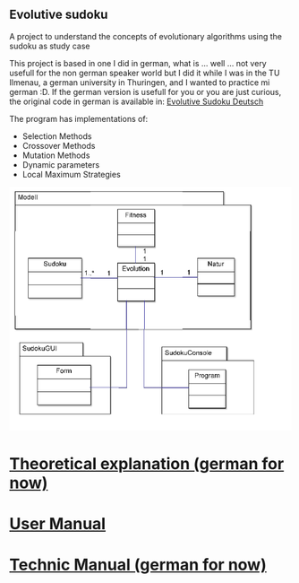 ## Evolutive sudoku

A project to understand the concepts of evolutionary algorithms using the sudoku as study case

This project is based in one I did in german, what is ... well ... not very usefull for the non german speaker world but I did it while I was in the TU Ilmenau, a german university in Thuringen, and I wanted to practice mi german :D. If the german version is usefull for you or you are just curious, the original code in german is available in:
[Evolutive Sudoku Deutsch](http://sebasgverde.github.io/EvolutiveSudokuDeutsch/)

The program has implementations of:
- Selection Methods
- Crossover Methods
- Mutation Methods
- Dynamic parameters
- Local Maximum Strategies

![Class Diagram](https://raw.githubusercontent.com/sebasgverde/evolutiveSudoku/master/Dokumentation/classDiagram.png)


# [Theoretical explanation (german for now)](https://github.com/sebasgverde/evolutiveSudoku/blob/master/sudokuFolie.pptx)

# [User Manual](https://github.com/sebasgverde/evolutiveSudoku/blob/master/Dokumentation/userManual.pdf)

# [Technic Manual (german for now)](https://github.com/sebasgverde/evolutiveSudoku/tree/master/Dokumentation/Technisches%20Doku)


